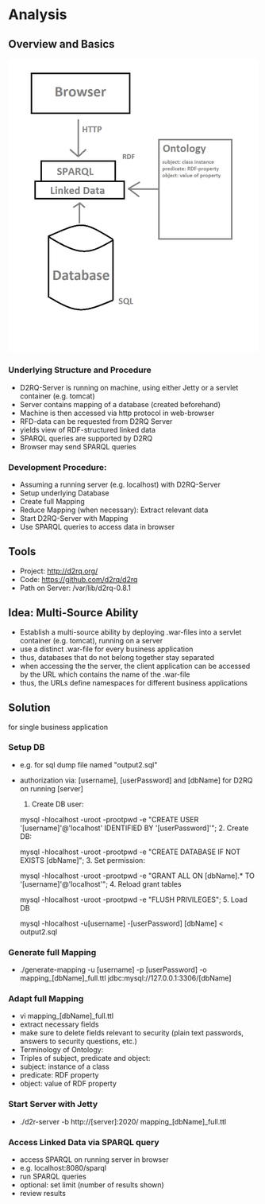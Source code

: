 # Analysis

## Overview and Basics
![](linkedData_ontology.png)


### Underlying Structure and Procedure
* D2RQ-Server is running on machine, using either Jetty or a servlet container (e.g. tomcat) 
* Server contains mapping of a database (created beforehand)
* Machine is then accessed via http protocol in web-browser
* RFD-data can be requested from D2RQ Server
* yields view of RDF-structured linked data
* SPARQL queries are supported by D2RQ
* Browser may send SPARQL queries

### Development Procedure:
* Assuming a running server (e.g. localhost) with D2RQ-Server
* Setup underlying Database
* Create full Mapping
* Reduce Mapping (when necessary): Extract relevant data
* Start D2RQ-Server with Mapping
* Use SPARQL queries to access data in browser


## Tools
* Project: http://d2rq.org/
* Code: https://github.com/d2rq/d2rq
* Path on Server: /var/lib/d2rq-0.8.1

## Idea: Multi-Source Ability
* Establish a multi-source ability by deploying .war-files into a servlet container (e.g. tomcat), running on a server
* use a distinct .war-file for every business application
* thus, databases that do not belong together stay separated
* when accessing the the server, the client application can be accessed by the URL which contains the name of the .war-file
* thus, the URLs define namespaces for different business applications

## Solution
for single business application

### Setup DB
* e.g. for sql dump file named "output2.sql"
* authorization via: [username], [userPassword] and [dbName] for D2RQ on running [server]

    1. Create DB user:
    
    mysql -hlocalhost -uroot -prootpwd -e "CREATE USER '[username]'@'localhost' IDENTIFIED BY '[userPassword]'";
    2. Create DB: 
    
    mysql -hlocalhost -uroot -prootpwd -e "CREATE DATABASE IF NOT EXISTS [dbName]";
    3. Set permission:
    
    mysql -hlocalhost -uroot -prootpwd -e "GRANT ALL ON [dbName].* TO '[username]'@'localhost'";
    4. Reload grant tables
    
    mysql -hlocalhost -uroot -prootpwd -e "FLUSH PRIVILEGES";
    5. Load DB
    
    mysql -hlocalhost -u[username] -[userPassword] [dbName] < output2.sql
 

### Generate full Mapping
* ./generate-mapping -u [username] -p [userPassword] -o mapping_[dbName]_full.ttl jdbc:mysql://127.0.0.1:3306/[dbName]

### Adapt full Mapping
* vi mapping_[dbName]_full.ttl
* extract necessary fields
* make sure to delete fields relevant to security (plain text passwords, answers to security questions, etc.)
* Terminology of Ontology:
* Triples of subject, predicate and object:
* subject: instance of a class
* predicate: RDF property 
* object: value of RDF property

### Start Server with Jetty
* ./d2r-server -b http://[server]:2020/ mapping_[dbName]_full.ttl

### Access Linked Data via SPARQL query
* access SPARQL on running server in browser
* e.g. localhost:8080/sparql
* run SPARQL queries
* optional: set limit (number of results shown)
* review results

  
 


